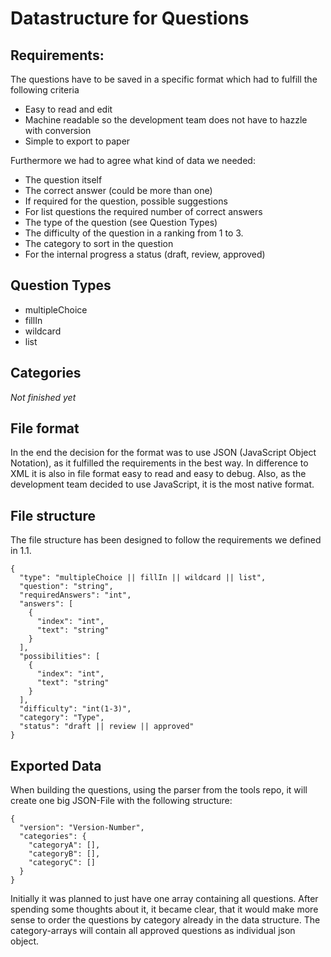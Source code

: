 # Datastructure for Questions
## Requirements:
The questions have to be saved in a specific format which had to fulfill the following criteria

  * Easy to read and edit
  * Machine readable so the development team does not have to hazzle with conversion
  * Simple to export to paper

Furthermore we had to agree what kind of data we needed:

  * The question itself
  * The correct answer (could be more than one)
  * If required for the question, possible suggestions
  * For list questions the required number of correct answers
  * The type of the question (see Question Types)
  * The difficulty of the question in a ranking from 1 to 3.
  * The category to sort in the question
  * For the internal progress a status (draft, review, approved)

## Question Types

  * multipleChoice
  * fillIn
  * wildcard
  * list

## Categories
_Not finished yet_

## File format

In the end the decision for the format was to use JSON (JavaScript Object Notation), as it fulfilled the requirements in the best way.
In difference to XML it is also in file format easy to read and easy to debug. Also, as the development team decided to use JavaScript, it is the most native format.

## File structure

The file structure has been designed to follow the requirements we defined in 1.1.
```
{
  "type": "multipleChoice || fillIn || wildcard || list",
  "question": "string",
  "requiredAnswers": "int",
  "answers": [
    {
      "index": "int",
      "text": "string"
    }
  ],
  "possibilities": [
    {
      "index": "int",
      "text": "string"
    }
  ],
  "difficulty": "int(1-3)",
  "category": "Type",
  "status": "draft || review || approved"
}
```

## Exported Data

When building the questions, using the parser from the tools repo, it will create one big JSON-File with the following structure:

```
{
  "version": "Version-Number",
  "categories": {
    "categoryA": [],
    "categoryB": [],
    "categoryC": []
  }
}
```
Initially it was planned to just have one array containing all questions. After spending some thoughts about it, it became clear, that it would make more sense to order the questions by category already in the data structure.
The category-arrays will contain all approved questions as individual json object.
